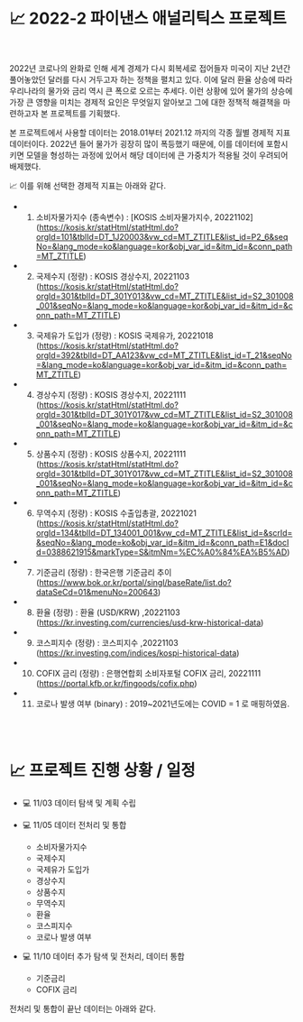 # 📈 2022-2 파이낸스 애널리틱스 프로젝트  

<br>  

 2022년 코로나의 완화로 인해 세계 경제가 다시 회복세로 접어들자 미국이 지난 2년간 풀어놓았던 달러를 다시 거두고자 하는 정책을 펼치고 있다. 이에 달러 환율 상승에 따라 우리나라의 물가와 금리 역시 큰 폭으로 오르는 추세다. 이런 상황에 있어 물가의 상승에 가장 큰 영향을 미치는 경제적 요인은 무엇일지 알아보고 그에 대한 정책적 해결책을 마련하고자 본 프로젝트를 기획했다.<br>  
 
 본 프로젝트에서 사용할 데이터는 2018.01부터 2021.12 까지의 각종 월별 경제적 지표 데이터이다. 2022년 들어 물가가 굉장히 많이 폭등했기 때문에, 이를 데이터에 포함시키면 모델을 형성하는 과정에 있어서 해당 데이터에 큰 가중치가 적용될 것이 우려되어 배제했다.<br>  
 
 
📈 이를 위해 선택한 경제적 지표는 아래와 같다.  

  - 1. 소비자물가지수 (종속변수) : [KOSIS 소비자물가지수, 20221102] (https://kosis.kr/statHtml/statHtml.do?orgId=101&tblId=DT_1J20003&vw_cd=MT_ZTITLE&list_id=P2_6&seqNo=&lang_mode=ko&language=kor&obj_var_id=&itm_id=&conn_path=MT_ZTITLE)
  - 2. 국제수지 (정량) : KOSIS 경상수지, 20221103 (https://kosis.kr/statHtml/statHtml.do?orgId=301&tblId=DT_301Y013&vw_cd=MT_ZTITLE&list_id=S2_301008_001&seqNo=&lang_mode=ko&language=kor&obj_var_id=&itm_id=&conn_path=MT_ZTITLE)
  - 3. 국제유가 도입가 (정량) : KOSIS 국제유가, 20221018 (https://kosis.kr/statHtml/statHtml.do?orgId=392&tblId=DT_AA123&vw_cd=MT_ZTITLE&list_id=T_21&seqNo=&lang_mode=ko&language=kor&obj_var_id=&itm_id=&conn_path=MT_ZTITLE)
  - 4. 경상수지 (정량) : KOSIS 경상수지, 20221111 (https://kosis.kr/statHtml/statHtml.do?orgId=301&tblId=DT_301Y017&vw_cd=MT_ZTITLE&list_id=S2_301008_001&seqNo=&lang_mode=ko&language=kor&obj_var_id=&itm_id=&conn_path=MT_ZTITLE)
  - 5. 상품수지 (정량) : KOSIS 상품수지, 20221111 (https://kosis.kr/statHtml/statHtml.do?orgId=301&tblId=DT_301Y017&vw_cd=MT_ZTITLE&list_id=S2_301008_001&seqNo=&lang_mode=ko&language=kor&obj_var_id=&itm_id=&conn_path=MT_ZTITLE)
  - 6. 무역수지 (정량) : KOSIS 수출입총괄, 20221021 (https://kosis.kr/statHtml/statHtml.do?orgId=134&tblId=DT_134001_001&vw_cd=MT_ZTITLE&list_id=&scrId=&seqNo=&lang_mode=ko&obj_var_id=&itm_id=&conn_path=E1&docId=0388621915&markType=S&itmNm=%EC%A0%84%EA%B5%AD)
  - 7. 기준금리 (정량) : 한국은행 기준금리 추이 (https://www.bok.or.kr/portal/singl/baseRate/list.do?dataSeCd=01&menuNo=200643)
  - 8. 환율 (정량) : 환율 (USD/KRW) ,20221103 (https://kr.investing.com/currencies/usd-krw-historical-data)
  - 9. 코스피지수 (정량) : 코스피지수 ,20221103 (https://kr.investing.com/indices/kospi-historical-data)
  - 10. COFIX 금리 (정량) : 은행연합회 소비자포털 COFIX 금리, 20221111 (https://portal.kfb.or.kr/fingoods/cofix.php)
  - 11. 코로나 발생 여부 (binary) : 2019~2021년도에는 COVID = 1 로 매핑하였음.  
<br>  
<br>  

# 📈 프로젝트 진행 상황 / 일정  

- 💻 11/03 데이터 탐색 및 계획 수립<br>  
  
- 💻 11/05 데이터 전처리 및 통합  
  - 소비자물가지수  
  - 국제수지  
  - 국제유가 도입가  
  - 경상수지  
  - 상품수지  
  - 무역수지  
  - 환율  
  - 코스피지수  
  - 코로나 발생 여부<br>  
  
- 💻 11/10 데이터 추가 탐색 및 전처리, 데이터 통합  
  - 기준금리  
  - COFIX 금리  
  
전처리 및 통합이 끝난 데이터는 아래와 같다.
